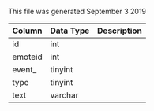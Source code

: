 This file was generated September 3 2019

| Column  | Data Type | Description |
| ------- | --------- | ----------- |
| id      | int       |             |
| emoteid | int       |             |
| event_  | tinyint   |             |
| type    | tinyint   |             |
| text    | varchar   |             |